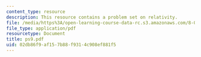 ```yaml
---
content_type: resource
description: This resource contains a problem set on relativity.
file: /media/https%3A/open-learning-course-data-rc.s3.amazonaws.com/8-033-relativity-fall-2006/02db86f9af157b88f9314c908ef881f5_ps9.pdf
file_type: application/pdf
resourcetype: Document
title: ps9.pdf
uid: 02db86f9-af15-7b88-f931-4c908ef881f5
---
```

